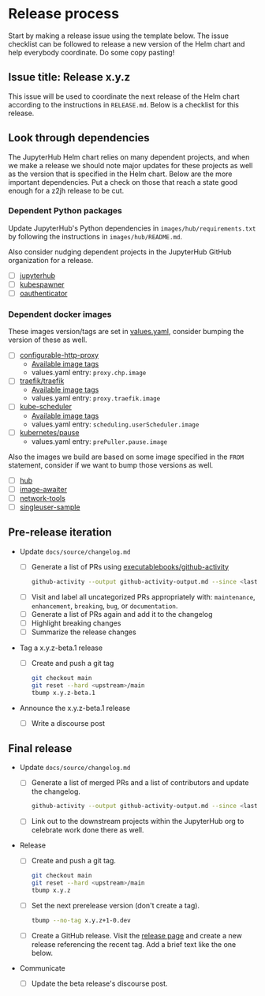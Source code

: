 # Release process

Start by making a release issue using the template below. The issue checklist
can be followed to release a new version of the Helm chart and help everybody
coordinate. Do some copy pasting!

## Issue title: Release x.y.z

This issue will be used to coordinate the next release of the Helm chart according to the instructions in `RELEASE.md`. Below is a checklist for this release.

## Look through dependencies

The JupyterHub Helm chart relies on many dependent projects, and when we make a release we should note major updates for these projects as well as the version that is specified in the Helm chart. Below are the more important dependencies. Put a check on those that reach a state good enough for a z2jh release to be cut.

### Dependent Python packages

Update JupyterHub's Python dependencies in `images/hub/requirements.txt` by
following the instructions in `images/hub/README.md`.

Also consider nudging dependent projects in the JupyterHub GitHub organization for a release.

- [ ] [jupyterhub](https://github.com/jupyterhub/jupyterhub)
- [ ] [kubespawner](https://github.com/jupyterhub/kubespawner)
- [ ] [oauthenticator](https://github.com/jupyterhub/oauthenticator)

### Dependent docker images

These images version/tags are set in [values.yaml](jupyterhub/values.yaml), consider bumping the version of these as well.

- [ ] [configurable-http-proxy](https://github.com/jupyterhub/configurable-http-proxy)
  - [Available image tags](https://hub.docker.com/r/jupyterhub/configurable-http-proxy/tags)
  - values.yaml entry: `proxy.chp.image`
- [ ] [traefik/traefik](https://github.com/traefik/traefik)
  - [Available image tags](https://hub.docker.com/_/traefik?tab=tags)
  - values.yaml entry: `proxy.traefik.image`
- [ ] [kube-scheduler](https://github.com/kubernetes/kube-scheduler)
  - [Available image tags](https://gcr.io/google_containers/kube-scheduler-amd64)
  - values.yaml entry: `scheduling.userScheduler.image`
- [ ] [kubernetes/pause](https://github.com/kubernetes/kubernetes/tree/HEAD/build/pause)
  - values.yaml entry: `prePuller.pause.image`

Also the images we build are based on some image specified in the `FROM` statement, consider if we want to bump those versions as well.

- [ ] [hub](images/hub/Dockerfile)
- [ ] [image-awaiter](images/image-awaiter/Dockerfile)
- [ ] [network-tools](images/network-tools/Dockerfile)
- [ ] [singleuser-sample](images/singleuser-sample/Dockerfile)

## Pre-release iteration

- Update `docs/source/changelog.md`

  - [ ] Generate a list of PRs using [executablebooks/github-activity](https://github.com/executablebooks/github-activity)
    ```bash
    github-activity --output github-activity-output.md --since <last tag> jupyterhub/zero-to-jupyterhub-k8s
    ```
  - [ ] Visit and label all uncategorized PRs appropriately with: `maintenance`, `enhancement`, `breaking`, `bug`, or `documentation`.
  - [ ] Generate a list of PRs again and add it to the changelog
  - [ ] Highlight breaking changes
  - [ ] Summarize the release changes

- Tag a x.y.z-beta.1 release

  - [ ] Create and push a git tag
    ```bash
    git checkout main
    git reset --hard <upstream>/main
    tbump x.y.z-beta.1
    ```

- Announce the x.y.z-beta.1 release
  - [ ] Write a discourse post

## Final release

- Update `docs/source/changelog.md`

  - [ ] Generate a list of merged PRs and a list of contributors and update the changelog.
    ```bash
    github-activity --output github-activity-output.md --since <last tag> jupyterhub/zero-to-jupyterhub-k8s
    ```
  - [ ] Link out to the downstream projects within the JupyterHub org to celebrate work done there as well.

- Release

  - [ ] Create and push a git tag.

    ```bash
    git checkout main
    git reset --hard <upstream>/main
    tbump x.y.z
    ```

  - [ ] Set the next prerelease version (don't create a tag).

    ```bash
    tbump --no-tag x.y.z+1-0.dev
    ```

  - [ ] Create a GitHub release.
        Visit the [release page](https://github.com/jupyterhub/zero-to-jupyterhub-k8s/releases) and create a new release referencing the recent tag. Add a brief text like the one below.

- Communicate
  - [ ] Update the beta release's discourse post.
